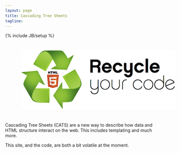 ```yaml
---
layout: page
title: Cascading Tree Sheets
tagline:
---
```

{% include JB/setup %}

<img src="/images/recycle.png" style="margin:25px 0px 25px 50px;" />

Cascading Tree Sheets (CATS) are a new way to describe how data and HTML
structure interact on the web. This includes templating and much more.

This site, and the code, are both a bit volatile at the moment.
